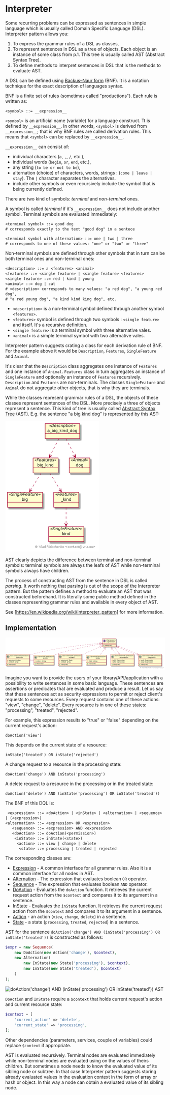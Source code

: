 Interpreter
===========

Some recurring problems can be expressed as sentences in simple language which 
is usually called Domain Specific Language (DSL). Interpreter pattern allows 
you: 

1. To express the grammar rules of a DSL as classes,
2. To represent sentences in DSL as a tree of objects. Each object is an 
   instance of some class from p.1. This tree is usually called AST (Abstract 
   Syntax Tree).
3. To define methods to interpret sentences in DSL that is the methods to
   evaluate AST.

A DSL can be defined using [Backus–Naur form] (BNF). It is a notation technique 
for the exact description of languages syntax.

BNF is a finite set of rules (sometimes called "productions"). Each rule is 
written as:  

```
<symbol> ::= __expression__
```

`<symbol>` is an artificial name (variable) for a language construct. Tt is 
defined by `__expression__`. In other words, `<symbol>` is derived from 
`__expression__`; that is why BNF rules are called derivation rules. This means 
that `<symbol>` can be replaced by `__expression__`. 

`__expression__` can consist of:

- individual characters (`a`, `,`, `/`, etc.),
- individual words (`begin`, `or`, `end`, etc.),
- any string (`to be or not to be`),
- alternation (choice) of characters, words, strings : (`come | leave | stay`).
  The `|` character separates the alternatives. 
- include other symbols or even recursively include the symbol that is being 
  currently defined.

There are two kind of symbols: *terminal* and *non-terminal* ones. 

A symbol is called *terminal* if it's `__expression__` does not include another 
symbol. Terminal symbols are evaluated immediately:

```
<terminal symbol> ::= good dog
# corresponds exactly to the text "good dog" in a sentece
```

```
<terminal symbol with alternation> ::= one | two | three
# corresponds to one of these values: "one" or "two" or "three"
```

Non-terminal symbols are defined through other symbols that in turn can be both 
terminal ones and non-terminal ones:

```
<description> ::= a <features> <animal>
<features> ::= <single feature> | <single feature> <features>
<single feature> ::= red | kind | young
<animal> ::= dog | cat
# <description> corresponds to many velues: "a red dog", "a young red dog", 
# "a red young dog", "a kind kind king dog", etc. 
``` 

- `<description>` is a non-terminal symbol defined through another symbol 
  `<features>`.
- `<features>` symbol is defined through two symbols : `<single feature>`  
  and itself. It's a recursive definition.
- `<single feature>` is a terminal symbol with three alternative vales.
- `<animal>` is a simple terminal symbol with two alternative vales.

Interpreter pattern suggests crating a class for each derivation rule of BNF.
For the example above it would be `Description`, `Features`, `SingleFeature` and
`Animal`. 

It's clear that the `Description` class aggregates one instance of 
`Features` and one instance of `Animal`. `Features` class in turn aggregates an
instance of `SingleFeature` and optionally an instance of `Features` 
recursively. `Description` and `Features` are non-terminals. The classes 
`SingleFeature` and `Animal` do not aggregate other objects, that is why they 
are terminals.
 
While the classes represent grammar rules of a DSL, the objects of these classes 
represent sentences of the DSL. More precisely a three of objects represent a 
sentence. This kind of tree is usually called [Abstract Syntax Tree] (AST). E.g.
the sentence "a big kind dog" is represented by this AST:

![A big kind dog AST](doc/a_big_kind_dog.png)

AST clearly depicts the difference between terminal and non-terminal symbols:
terminal symbols are always the leafs of AST while non-terminal symbols always
have children.

The process of constructing AST from the sentence in DSL is called *parsing*. It 
worth nothing that parsing is out of the scope of the Interpreter pattern. But 
the pattern defines a method to evaluate an AST that was constructed beforehand.
It is literally some public method defined in the classes representing grammar 
rules and available in every object of AST. 

See [https://en.wikipedia.org/wiki/Interpreter_pattern] for more information.

## Implementation

![Interpreter pattern class diagram](doc/interpreter.png)

Imagine you want to provide the users of your library/API/application with a 
possibility to write sentences in some basic language. These sentences are 
assertions or predicates that are evaluated and produce a result. Let us say 
that these sentences act as security expressions to permit or reject client's
requests to some resources. Every request contains one of these actions: "view", 
"change", "delete". Every resource is in one of these states: "processing", 
"treated", "rejected".

For example, this expression results to "true" or "false" depending on the 
current request's action:

```text
doAction('view')
```

This depends on the current state of a resource:
 
```text
inState('treated') OR inState('rejected')
```

A change request to a resource in the processing state:
 
```text
doAction('change') AND inState('processing')
```

A delete request to a resource in the processing or in the treated state:
```text
doAction('delete') AND (inState('processing') OR inState('treated'))
```

The BNF of this DQL is: 

```text
 <expression> ::= <doAction> | <inState> | <alternation> | <sequence> | (<expression>)
<alternation> ::= <expression> OR <expression>
   <sequence> ::= <expression> AND <expression>
   <doAction> ::= doAction(<permission>)
    <inState> ::= inState(<state>)
     <action> ::= view | change | delete
      <state> ::= processing | treated | rejected
```

The corresponding classes are:

- [Expression] - A common interface for all grammar rules. Also it is a common 
  interface for all nodes in AST.
- [Alternation] - The expression that evaluates boolean `OR` operator.
- [Sequence] - The expression that evaluates boolean `AND` operator.
- [DoAction] - Evaluates the `doAction` function. It retrieves the current 
  request action from the `$context` and compares it to its argument in a 
  sentence.
- [InState] - Evaluates the `inState` function. It retrieves the current
  request action from the `$context` and compares it to its argument in a 
  sentence.
- [Action] - an action (`view`, `change`, `delete`) in a sentence.
- [State] - a state (`processing`, `treated`, `rejected`) in a sentence.

AST for the sentence `doAction('change') AND (inState('processing') OR 
inState('treated'))` is constructed as follows:

```php
$expr = new Sequence(
    new DoAction(new Action('change'), $context),
    new Alternation(
        new InState(new State('processing'), $context),
        new InState(new State('treated'), $context)
    )
);
```

![doAction('change') AND (inState('processing') OR 
  inState('treated')) AST](doc/doAction_change_AND_inState_processing_OR_inState_treated.png)

`DoAction` and `InState` require a `$context` that holds current request's 
action and current resource state: 

```php
$context = [
    'current_action' => 'delete',
    'current_state' => 'processing',
];
```

Other dependencies (parameters, services, couple of variables) could replace 
`$context` if appropriate.

AST is evaluated recursively. Terminal nodes are evaluated immediately while 
non-terminal nodes are evaluated using on the values of theirs children.
But sometimes a node needs to know the evaluated value of its sibling node or 
subtree. In that case Interpreter pattern suggests storing already evaluated
values in the evaluation context in the form of array or hash or object. In 
this way a node can obtain a evaluated value of its sibling node. 

[Backus–Naur form]: https://en.wikipedia.org/wiki/Backus%E2%80%93Naur_form
[Abstract Syntax Tree]: https://en.wikipedia.org/wiki/Abstract_syntax_tree
[Expression]: Expression.php
[Alternation]: Alternation.php
[Sequence]: Sequence.php
[DoAction]: DoAction.php
[InState]: InState.php
[Action]: Action.php
[State]: State.php
